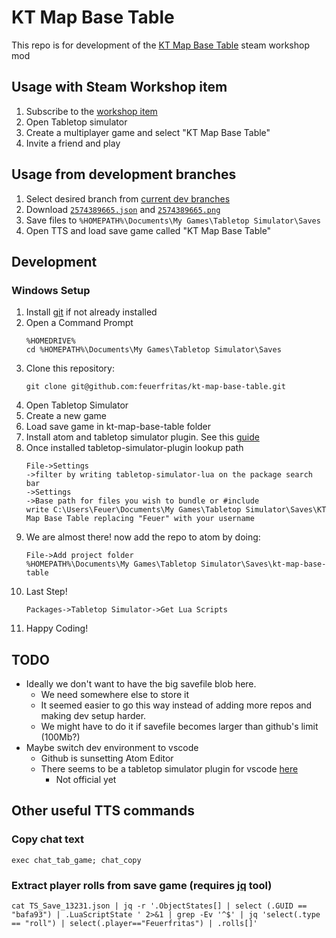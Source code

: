 
# KT Map Base Table

This repo is for development of the [KT Map Base Table][ktmbt_item] steam workshop mod

## Usage with Steam Workshop item

1. Subscribe to the [workshop item][ktmbt_item]
1. Open Tabletop simulator
1. Create a multiplayer game and select "KT Map Base Table"
1. Invite a friend and play

## Usage from development branches

1. Select desired branch from [current dev branches](https://github.com/feuerfritas/kt-map-base-table/branches)
1. Download [`2574389665.json`](./2574389665.json) and [`2574389665.png`](./2574389665.png)
1. Save files to `%HOMEPATH%\Documents\My Games\Tabletop Simulator\Saves`
1. Open TTS and load save game called "KT Map Base Table"

## Development

### Windows Setup

1. Install [git](https://git-scm.com/download/win) if not already installed
1. Open a Command Prompt
    ```
    %HOMEDRIVE%
    cd %HOMEPATH%\Documents\My Games\Tabletop Simulator\Saves
    ```
1. Clone this repository:
    ```
    git clone git@github.com:feuerfritas/kt-map-base-table.git
    ```
1. Open Tabletop Simulator
1. Create a new game
1. Load save game in kt-map-base-table folder
1. Install atom and tabletop simulator plugin. See this [guide](https://api.tabletopsimulator.com/atom/#installing-the-official-plugin)
1. Once installed tabletop-simulator-plugin lookup path
    ```
    File->Settings
    ->filter by writing tabletop-simulator-lua on the package search bar
    ->Settings
    ->Base path for files you wish to bundle or #include
    write C:\Users\Feuer\Documents\My Games\Tabletop Simulator\Saves\KT Map Base Table replacing "Feuer" with your username
    ```
1. We are almost there! now add the repo to atom by doing:
    ```
    File->Add project folder
    %HOMEPATH%\Documents\My Games\Tabletop Simulator\Saves\kt-map-base-table
    ```
1. Last Step!
    ```
    Packages->Tabletop Simulator->Get Lua Scripts
    ```
1. Happy Coding!

## TODO

- Ideally we don't want to have the big savefile blob here.
  - We need somewhere else to store it
  - It seemed easier to go this way instead of adding more repos and making dev setup harder.
  - We might have to do it if savefile becomes larger than github's limit (100Mb?)
- Maybe switch dev environment to vscode
  - Github is sunsetting Atom Editor
  - There seems to be a tabletop simulator plugin for vscode [here](https://marketplace.visualstudio.com/items?itemName=rolandostar.tabletopsimulator-lua)
    - Not official yet

## Other useful TTS commands

### Copy chat text

```
exec chat_tab_game; chat_copy
```

### Extract player rolls from save game (requires [jq](https://stedolan.github.io/jq/) tool)

```
cat TS_Save_13231.json | jq -r '.ObjectStates[] | select (.GUID == "bafa93") | .LuaScriptState ' 2>&1 | grep -Ev '^$' | jq 'select(.type == "roll") | select(.player=="Feuerfritas") | .rolls[]'
```


[ktmbt_item]: https://steamcommunity.com/sharedfiles/filedetails/?id=2574389665
